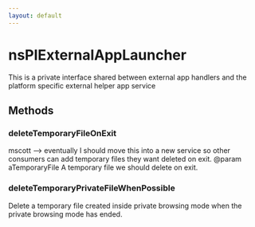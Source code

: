 ```yaml
---
layout: default
---
```


# nsPIExternalAppLauncher #

This is a private interface shared between external app handlers and the platform specific
external helper app service


## Methods ##

### deleteTemporaryFileOnExit ###

mscott --> eventually I should move this into a new service so other
consumers can add temporary files they want deleted on exit.
@param aTemporaryFile A temporary file we should delete on exit.


### deleteTemporaryPrivateFileWhenPossible ###

Delete a temporary file created inside private browsing mode when
the private browsing mode has ended.

